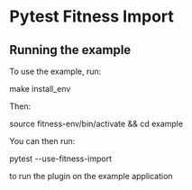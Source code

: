 # Pytest Fitness Import

## Running the example

To use the example, run:

 make install_env

Then:

 source fitness-env/bin/activate && cd example

You can then run:

 pytest --use-fitness-import

to run the plugin on the example application
